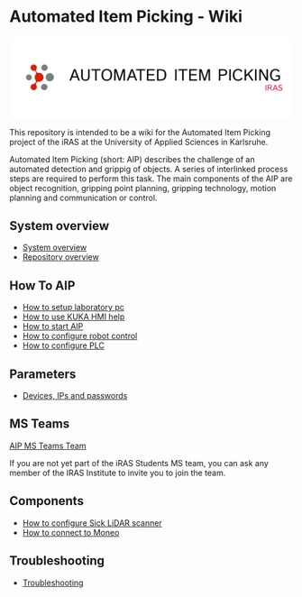 # Automated Item Picking - Wiki

<img src="images/header-image.png">

This repository is intended to be a wiki for the Automated Item Picking project of the iRAS at the University of Applied Sciences in Karlsruhe. 

Automated Item Picking (short: AIP) describes the challenge of an automated detection and grippig of objects. A series of interlinked process steps are required to perform this task. 
The main components of the AIP are object recognition, gripping point planning, gripping technology, motion planning and communication or control.


## System overview
- [System overview](/docs/system_overview.md)
- [Repository overview](/docs/overview_repository.md)

## How To AIP

- [How to setup laboratory pc](/docs/how_to_setup_laboratory_pc.md)
- [How to use KUKA HMI help](/docs/how_to_use_kuka_hmi_help.md)
- [How to start AIP](/docs/how_to_start_aip.md)
- [How to configure robot control](/docs/how_to_configure_robot_control.md)
- [How to configure PLC](/docs/how_to_configure_plc.md)

## Parameters 

- [Devices, IPs and passwords](/docs/devices_ips_and_passwords.md)

## MS Teams

[AIP MS Teams Team](https://hskarlsruhede.sharepoint.com/:f:/s/Robolab/EqgV9DKqqRJDrYVzu5INeNgBFf0JPXn-Eccabwk7Z6qXew?e=pYTAJ6)

If you are not yet part of the iRAS Students MS team, you can ask any member of the IRAS Institute to invite you to join the team.

## Components

- [How to configure Sick LiDAR scanner](/docs/how_to_configure_sick_scanner.md)
- [How to connect to Moneo](/docs/how_to_connect_to_Moneo.md)

## Troubleshooting

- [Troubleshooting](/docs/troubleshooting.md)
